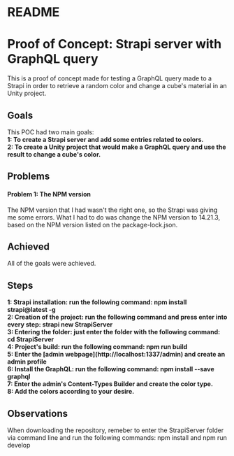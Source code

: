 # README

# Proof of Concept: Strapi server with GraphQL query
This is a proof of concept made for testing a GraphQL query made to a Strapi in order to retrieve a random color and change a cube's material in an Unity project.

<h2> Goals </h2>
<p>
	This POC had two main goals: <br>
	<b> 1: To create a Strapi server and add some entries related to colors. </b> <br>
	<b> 2: To create a Unity project that would make a GraphQL query and use the result to change a cube's color. </b> <br>
</p>

<h2> Problems </h2>
<h4> <p> Problem 1: The NPM version </p> </h4>
<p>
  The NPM version that I had wasn't the right one, so the Strapi was giving me some errors. What I had to do was change the 
  NPM version to 14.21.3, based on the NPM version listed on the package-lock.json.
</p>

<h2> Achieved </h2>
<p>
  All of the goals were achieved.
</p>

<h2> Steps </h2>
<p> 
	<b> 1: Strapi installation: run the following command: npm install strapi@latest -g </b> <br>
	<b> 2: Creation of the project: run the following command and press enter into every step: strapi new StrapiServer </b> <br>
	<b> 3: Entering the folder: just enter the folder with the following command: cd StrapiServer </b> <br>
	<b> 4: Project's build: run the following command: npm run build </b> <br>
	<b> 5: Enter the [admin webpage](http://localhost:1337/admin) and create an admin profile </b> <br>
	<b> 6: Install the GraphQL: run the following command: npm install --save graphql </b> <br>
	<b> 7: Enter the admin's Content-Types Builder and create the color type. </b> <br>
	<b> 8: Add the colors according to your desire. </b> <br>
 </p>

<h2> Observations </h2>
<p> When downloading the repository, remeber to enter the StrapiServer folder via command line and run the following commands: npm install and npm run develop </p>
